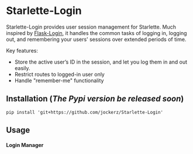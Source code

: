 # Starlette-Login

Starlette-Login provides user session management for Starlette.
Much inspired by [Flask-Login][Flask-Login], 
it handles the common tasks of logging in, logging out, 
and remembering your users' sessions over extended periods of time.

Key features:

 - Store the active user’s ID in the session, 
   and let you log them in and out easily.
 - Restrict routes to logged-in user only
 - Handle "remember-me" functionality


## Installation (_The Pypi version be released soon_)

```console
pip install 'git+https://github.com/jockerz/Starlette-Login'
```

## Usage

#### Login Manager



[Flask-Login]: https://flask-login.readthedocs.io
